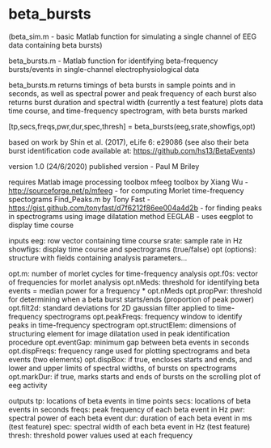 # beta_bursts
(beta_sim.m - basic Matlab function for simulating a single channel of EEG data containing beta bursts)

beta_bursts.m - Matlab function for identifying beta-frequency bursts/events in single-channel electrophysiological data

beta_bursts.m returns timings of beta bursts in sample points and in seconds, as well as spectral power and peak frequency of each burst
also returns burst duration and spectral width (currently a test feature)
plots data time course, and time-frequency spectrogram, with beta bursts marked

[tp,secs,freqs,pwr,dur,spec,thresh] = beta_bursts(eeg,srate,showfigs,opt)

based on work by Shin et al. (2017), eLife 6: e29086
(see also their beta burst identification code available at: https://github.com/hs13/BetaEvents)

version 1.0 (24/6/2020)
published version - Paul M Briley

requires
Matlab image processing toolbox
mfeeg toolbox by Xiang Wu - http://sourceforge.net/p/mfeeg - for computing Morlet time-frequency spectograms
Find_Peaks.m by Tony Fast - https://gist.github.com/tonyfast/d7f6212f86ee004a4d2b - for finding peaks in spectrograms using image dilatation method
EEGLAB - uses eegplot to display time course

inputs
eeg: row vector containing time course
srate: sample rate in Hz
showfigs: display time course and spectrograms (true/false)
opt (options): structure with fields containing analysis parameters...

opt.m: number of morlet cycles for time-frequency analysis
opt.f0s: vector of frequencies for morlet analysis
opt.nMeds: threshold for identifying beta events = median power for a frequency * opt.nMeds
opt.propPwr: threshold for determining when a beta burst starts/ends (proportion of peak power) 
opt.filt2d: standard deviations for 2D gaussian filter applied to time-frequency spectrograms
opt.peakFreqs: frequency window to identify peaks in time-frequency spectrogram
opt.structElem: dimensions of structuring element for image dilatation used in peak identification procedure
opt.eventGap: minimum gap between beta events in seconds
opt.dispFreqs: frequency range used for plotting spectrograms and beta events (two elements)
opt.dispBox: if true, encloses starts and ends, and lower and upper limits of spectral widths, of bursts on spectrograms
opt.markDur: if true, marks starts and ends of bursts on the scrolling plot of eeg activity

outputs
tp: locations of beta events in time points
secs: locations of beta events in seconds
freqs: peak frequency of each beta event in Hz
pwr: spectral power of each beta event
dur: duration of each beta event in ms (test feature)
spec: spectral width of each beta event in Hz (test feature)
thresh: threshold power values used at each frequency
